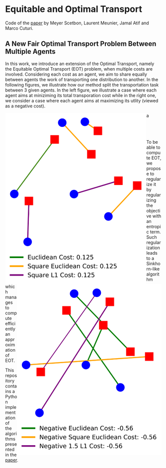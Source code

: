 # Equitable and Optimal Transport
Code of the [paper](https://arxiv.org/pdf/2006.07260.pdf) by Meyer Scetbon, Laurent Meunier, Jamal Atif and Marco Cuturi.

## A New Fair Optimal Transport Problem Between Multiple Agents
In this work, we introduce an extension of the Optimal Transport, namely the Equitable Optimal Transport (EOT) problem, when multiple costs are involved. Considering each cost as an agent, we aim to share equally between agents the work of transporting one distribution to another. In the following figures, we illustrate how our method split the transportation task between 3 given agents. In the left figure, we illustrate a case where each agent aims at miniziming its total transporation cost while in the right one, we consider a case where each agent aims at maximizing its utlity (viewed as a negative cost).

<a href="url"><img src="results/primal_W.png" align='left' height="550" ></a> <a href="url"><img src="results/primal_W_neg.png" align='right' height="550" ></a>  

a\
\
\
\
\
To be able to compute EOT, we propose to regularize it by regularizing the objective with an entropic term. Such regularization leads to a Sinkhorn-like algorithm which manages to compute efficiently an approximation of EOT. 

This repository contains a Python implementation of the algorithms presented in the [paper](https://arxiv.org/pdf/2006.07260.pdf).

